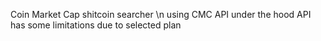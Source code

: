 Coin Market Cap shitcoin searcher
\n
using CMC API under the hood
API has some limitations due to selected plan
